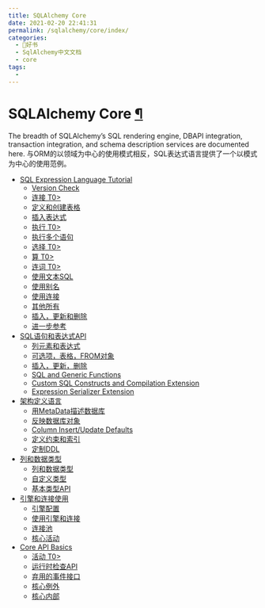 ```yaml
---
title: SQLAlchemy Core
date: 2021-02-20 22:41:31
permalink: /sqlalchemy/core/index/
categories:
  - 📖好书
  - SqlAlchemy中文文档
  - core
tags:
  - 
---
```

SQLAlchemy Core [¶](#sqlalchemy-core "Permalink to this headline")
==================================================================

The breadth of SQLAlchemy’s SQL rendering engine, DBAPI integration,
transaction integration, and schema description services are documented
here.
与ORM的以领域为中心的使用模式相反，SQL表达式语言提供了一个以模式为中心的使用范例。

-   [SQL Expression Language Tutorial](tutorial.html)
    -   [Version Check](tutorial.html#version-check)
    -   [连接 T0\>](tutorial.html#connecting)
    -   [定义和创建表格](tutorial.html#define-and-create-tables)
    -   [插入表达式](tutorial.html#insert-expressions)
    -   [执行 T0\>](tutorial.html#executing)
    -   [执行多个语句](tutorial.html#executing-multiple-statements)
    -   [选择 T0\>](tutorial.html#selecting)
    -   [算 T0\>](tutorial.html#operators)
    -   [连词 T0\>](tutorial.html#conjunctions)
    -   [使用文本SQL](tutorial.html#using-textual-sql)
    -   [使用别名](tutorial.html#using-aliases)
    -   [使用连接](tutorial.html#using-joins)
    -   [其他所有](tutorial.html#everything-else)
    -   [插入，更新和删除](tutorial.html#inserts-updates-and-deletes)
    -   [进一步参考](tutorial.html#further-reference)
-   [SQL语句和表达式API](expression_api.html)
    -   [列元素和表达式](sqlelement.html)
    -   [可选项，表格，FROM对象](selectable.html)
    -   [插入，更新，删除](dml.html)
    -   [SQL and Generic Functions](functions.html)
    -   [Custom SQL Constructs and Compilation Extension](compiler.html)
    -   [Expression Serializer Extension](serializer.html)
-   [架构定义语言](schema.html)
    -   [用MetaData描述数据库](metadata.html)
    -   [反映数据库对象](reflection.html)
    -   [Column Insert/Update Defaults](defaults.html)
    -   [定义约束和索引](constraints.html)
    -   [定制DDL](ddl.html)
-   [列和数据类型](types.html)
    -   [列和数据类型](type_basics.html)
    -   [自定义类型](custom_types.html)
    -   [基本类型API](type_api.html)
-   [引擎和连接使用](engines_connections.html)
    -   [引擎配置](engines.html)
    -   [使用引擎和连接](connections.html)
    -   [连接池](pooling.html)
    -   [核心活动](events.html)
-   [Core API Basics](api_basics.html)
    -   [活动 T0\>](event.html)
    -   [运行时检查API](inspection.html)
    -   [弃用的事件接口](interfaces.html)
    -   [核心例外](exceptions.html)
    -   [核心内部](internals.html)

